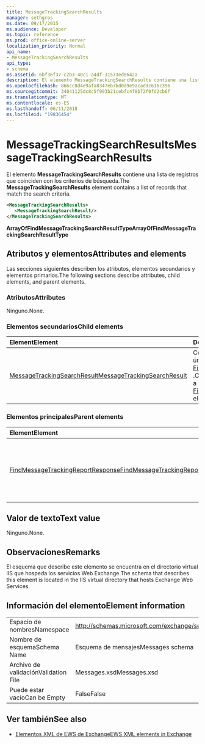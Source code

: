 ```yaml
---
title: MessageTrackingSearchResults
manager: sethgros
ms.date: 09/17/2015
ms.audience: Developer
ms.topic: reference
ms.prod: office-online-server
localization_priority: Normal
api_name:
- MessageTrackingSearchResults
api_type:
- schema
ms.assetid: 6bf36f37-c2b3-40c1-a4df-31573ed8642a
description: El elemento MessageTrackingSearchResults contiene una lista de registros que coinciden con los criterios de búsqueda.
ms.openlocfilehash: 866cc8d4e9afa8347eb7bd0d9e9acaddc616c396
ms.sourcegitcommit: 34041125dc8c5f993b21cebfc4f8b72f0fd2cb6f
ms.translationtype: MT
ms.contentlocale: es-ES
ms.lasthandoff: 06/11/2018
ms.locfileid: "19836454"
---
```

# <a name="messagetrackingsearchresults"></a><span data-ttu-id="b9267-103">MessageTrackingSearchResults</span><span class="sxs-lookup"><span data-stu-id="b9267-103">MessageTrackingSearchResults</span></span>

<span data-ttu-id="b9267-104">El elemento **MessageTrackingSearchResults** contiene una lista de registros que coinciden con los criterios de búsqueda.</span><span class="sxs-lookup"><span data-stu-id="b9267-104">The **MessageTrackingSearchResults** element contains a list of records that match the search criteria.</span></span> 
  
```XML
<MessageTrackingSearchResults>
   <MessageTrackingSearchResult/>
</MessageTrackingSearchResults>
```

 <span data-ttu-id="b9267-105">**ArrayOfFindMessageTrackingSearchResultType**</span><span class="sxs-lookup"><span data-stu-id="b9267-105">**ArrayOfFindMessageTrackingSearchResultType**</span></span>
## <a name="attributes-and-elements"></a><span data-ttu-id="b9267-106">Atributos y elementos</span><span class="sxs-lookup"><span data-stu-id="b9267-106">Attributes and elements</span></span>

<span data-ttu-id="b9267-107">Las secciones siguientes describen los atributos, elementos secundarios y elementos primarios.</span><span class="sxs-lookup"><span data-stu-id="b9267-107">The following sections describe attributes, child elements, and parent elements.</span></span>
  
### <a name="attributes"></a><span data-ttu-id="b9267-108">Atributos</span><span class="sxs-lookup"><span data-stu-id="b9267-108">Attributes</span></span>

<span data-ttu-id="b9267-109">Ninguno.</span><span class="sxs-lookup"><span data-stu-id="b9267-109">None.</span></span>
  
### <a name="child-elements"></a><span data-ttu-id="b9267-110">Elementos secundarios</span><span class="sxs-lookup"><span data-stu-id="b9267-110">Child elements</span></span>

|<span data-ttu-id="b9267-111">**Element**</span><span class="sxs-lookup"><span data-stu-id="b9267-111">**Element**</span></span>|<span data-ttu-id="b9267-112">**Descripción**</span><span class="sxs-lookup"><span data-stu-id="b9267-112">**Description**</span></span>|
|:-----|:-----|
|[<span data-ttu-id="b9267-113">MessageTrackingSearchResult</span><span class="sxs-lookup"><span data-stu-id="b9267-113">MessageTrackingSearchResult</span></span>](messagetrackingsearchresult.md) <br/> |<span data-ttu-id="b9267-114">Contiene un resultado de mensaje único para un elemento [FindMessageTrackingReportResponse](findmessagetrackingreportresponse.md) .</span><span class="sxs-lookup"><span data-stu-id="b9267-114">Contains a single message result for a [FindMessageTrackingReportResponse](findmessagetrackingreportresponse.md) element.</span></span>  <br/> |
   
### <a name="parent-elements"></a><span data-ttu-id="b9267-115">Elementos principales</span><span class="sxs-lookup"><span data-stu-id="b9267-115">Parent elements</span></span>

|<span data-ttu-id="b9267-116">**Element**</span><span class="sxs-lookup"><span data-stu-id="b9267-116">**Element**</span></span>|<span data-ttu-id="b9267-117">**Descripción**</span><span class="sxs-lookup"><span data-stu-id="b9267-117">**Description**</span></span>|
|:-----|:-----|
|[<span data-ttu-id="b9267-118">FindMessageTrackingReportResponse</span><span class="sxs-lookup"><span data-stu-id="b9267-118">FindMessageTrackingReportResponse</span></span>](findmessagetrackingreportresponse.md) <br/> |<span data-ttu-id="b9267-119">Contiene el estado y el resultado de una única solicitud de [operación FindMessageTrackingReport](findmessagetrackingreport-operation.md) .</span><span class="sxs-lookup"><span data-stu-id="b9267-119">Contains the status and result of a single [FindMessageTrackingReport operation](findmessagetrackingreport-operation.md) request.</span></span>  <br/> |
   
## <a name="text-value"></a><span data-ttu-id="b9267-120">Valor de texto</span><span class="sxs-lookup"><span data-stu-id="b9267-120">Text value</span></span>

<span data-ttu-id="b9267-121">Ninguno.</span><span class="sxs-lookup"><span data-stu-id="b9267-121">None.</span></span>
  
## <a name="remarks"></a><span data-ttu-id="b9267-122">Observaciones</span><span class="sxs-lookup"><span data-stu-id="b9267-122">Remarks</span></span>

<span data-ttu-id="b9267-123">El esquema que describe este elemento se encuentra en el directorio virtual IIS que hospeda los servicios Web Exchange.</span><span class="sxs-lookup"><span data-stu-id="b9267-123">The schema that describes this element is located in the IIS virtual directory that hosts Exchange Web Services.</span></span>
  
## <a name="element-information"></a><span data-ttu-id="b9267-124">Información del elemento</span><span class="sxs-lookup"><span data-stu-id="b9267-124">Element information</span></span>

|||
|:-----|:-----|
|<span data-ttu-id="b9267-125">Espacio de nombres</span><span class="sxs-lookup"><span data-stu-id="b9267-125">Namespace</span></span>  <br/> |http://schemas.microsoft.com/exchange/services/2006/messages  <br/> |
|<span data-ttu-id="b9267-126">Nombre de esquema</span><span class="sxs-lookup"><span data-stu-id="b9267-126">Schema Name</span></span>  <br/> |<span data-ttu-id="b9267-127">Esquema de mensajes</span><span class="sxs-lookup"><span data-stu-id="b9267-127">Messages schema</span></span>  <br/> |
|<span data-ttu-id="b9267-128">Archivo de validación</span><span class="sxs-lookup"><span data-stu-id="b9267-128">Validation File</span></span>  <br/> |<span data-ttu-id="b9267-129">Messages.xsd</span><span class="sxs-lookup"><span data-stu-id="b9267-129">Messages.xsd</span></span>  <br/> |
|<span data-ttu-id="b9267-130">Puede estar vacío</span><span class="sxs-lookup"><span data-stu-id="b9267-130">Can be Empty</span></span>  <br/> |<span data-ttu-id="b9267-131">False</span><span class="sxs-lookup"><span data-stu-id="b9267-131">False</span></span>  <br/> |
   
## <a name="see-also"></a><span data-ttu-id="b9267-132">Ver también</span><span class="sxs-lookup"><span data-stu-id="b9267-132">See also</span></span>



- [<span data-ttu-id="b9267-133">Elementos XML de EWS de Exchange</span><span class="sxs-lookup"><span data-stu-id="b9267-133">EWS XML elements in Exchange</span></span>](ews-xml-elements-in-exchange.md)

